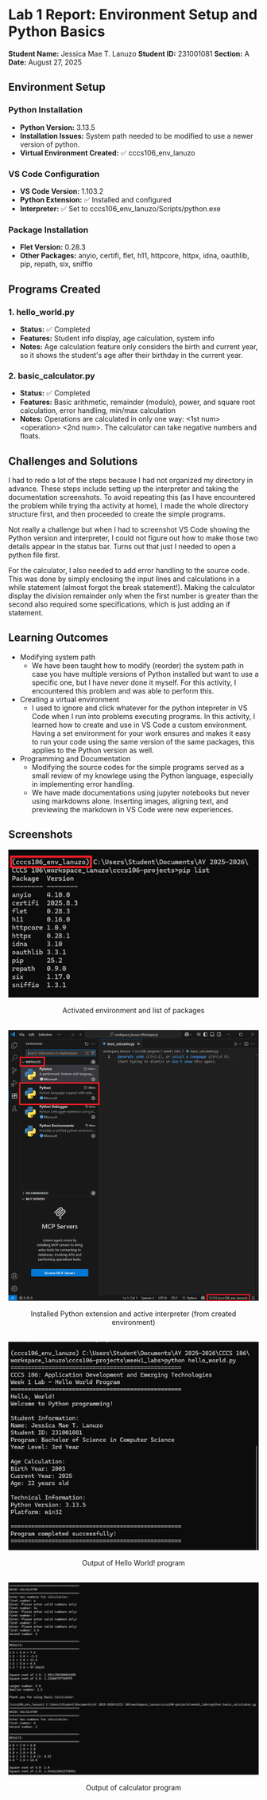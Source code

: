 # Lab 1 Report: Environment Setup and Python Basics

**Student Name:** Jessica Mae T. Lanuzo
**Student ID:** 231001081
**Section:** A
**Date:** August 27, 2025

## Environment Setup

### Python Installation
- **Python Version:** 3.13.5
- **Installation Issues:** System path needed to be modified to use a newer version of python.
- **Virtual Environment Created:** ✅ cccs106_env_lanuzo

### VS Code Configuration
- **VS Code Version:** 1.103.2
- **Python Extension:** ✅ Installed and configured
- **Interpreter:** ✅ Set to cccs106_env_lanuzo/Scripts/python.exe

### Package Installation
- **Flet Version:** 0.28.3
- **Other Packages:** 
anyio,
certifi,
flet,
h11,
httpcore,
httpx,
idna,
oauthlib,
pip,
repath,
six,
sniffio

## Programs Created

### 1. hello_world.py
- **Status:** ✅ Completed
- **Features:** Student info display, age calculation, system info
- **Notes:** Age calculation feature only considers the birth and current year, so it shows the student's age after their birthday in the current year.

### 2. basic_calculator.py
- **Status:** ✅ Completed
- **Features:** Basic arithmetic, remainder (modulo), power, and square root calculation, error handling, min/max calculation
- **Notes:** Operations are calculated in only one way: <1st num> \<operation> <2nd num>. The calculator can take negative numbers and floats.

## Challenges and Solutions

I had to redo a lot of the steps because I had not organized my directory in advance. These steps include setting up the interpreter and taking the documentation screenshots. To avoid repeating this (as I have encountered the problem while trying tha activity at home), I made the whole directory structure first, and then proceeded to create the simple programs.

Not really a challenge but when I had to screenshot VS Code showing the Python version and interpreter, I could not figure out how to make those two details appear in the status bar. Turns out that just I needed to open a python file first.

For the calculator, I also needed to add error handling to the source code. This was done by simply enclosing the input lines and calculations in a while statement (almost forgot the break statement!). Making the calculator display the division remainder only when the first number is greater than the second also required some specifications, which is just adding an if statement.

## Learning Outcomes

- Modifying system path
    - We have been taught how to modify (reorder) the system path in case you have multiple versions of Python installed but want to use a specific one, but I have never done it myself. For this activity, I encountered this problem and was able to perform this. 
- Creating a virtual environment
    - I used to ignore and click whatever for the python intepreter in VS Code when I run into problems executing programs. In this activity, I learned how to create and use in VS Code a custom environment. Having a set environment for your work ensures and makes it easy to run your code using the same version of the same packages, this applies to the Python version as well. 
- Programming and Documentation
    - Modifying the source codes for the simple programs served as a small review of my knowlege using the Python language, especially in implementing error handling.
    - We have made documentations using jupyter notebooks but never using markdowns alone. Inserting images, aligning text, and previewing the markdown in VS Code were new experiences.

## Screenshots
<div style="text-align: center;">

![Alt text](lab1_screenshots/environment_setup.png "Exercise 1.1: Python Installation and Virtual Environment Setup")

Activated environment and list of packages
<br /><br />

![Alt text](lab1_screenshots/vscode_setup.png "Exercise 1.2: Visual Studio Code Setup")

Installed Python extension and active interpreter (from created environment)
<br /><br />


![Alt text](lab1_screenshots/hello_world_output.png "Exercise 1.3: First Python Programs (Hello World!)")

Output of Hello World! program
<br /><br />

![Alt text](lab1_screenshots/basic_calculator_output.png "Exercise 1.3: First Python Programs (Basic Calculator)")

Output of calculator program

</div>
